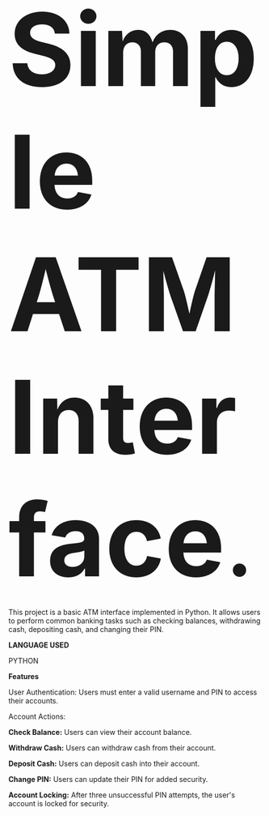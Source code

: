 <span style="font-size: 200px;">**Simple ATM Interface**.</span>


This project is a basic ATM interface implemented in Python. It allows users to perform common banking tasks such as checking balances, withdrawing cash, depositing cash, and changing their PIN.

**LANGUAGE USED**

PYTHON

**Features**

User Authentication: Users must enter a valid username and PIN to access their accounts.

Account Actions:

**Check Balance:** Users can view their account balance.

**Withdraw Cash:** Users can withdraw cash from their account.

**Deposit Cash:** Users can deposit cash into their account.

**Change PIN:** Users can update their PIN for added security.

**Account Locking:** After three unsuccessful PIN attempts, the user's account is locked for security.
